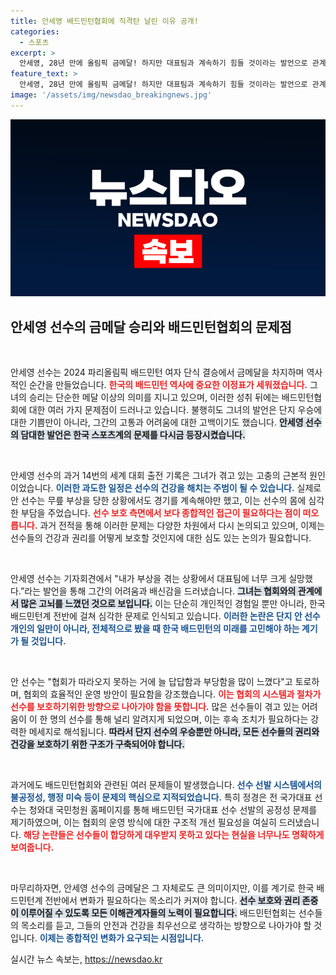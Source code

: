 ```yaml
---
title: 안세영 배드민턴협회에 직격탄 날린 이유 공개!
categories:
  - 스포츠
excerpt: >
  안세영, 28년 만에 올림픽 금메달! 하지만 대표팀과 계속하기 힘들 것이라는 발언으로 관계의 긴장감을 드러냈습니다. 과도한 대회 출전과 협회 문제에 대한 비판이 이어지며, 선수 보호 필요성이 다시금 대두되고 있습니다.
feature_text: >
  안세영, 28년 만에 올림픽 금메달! 하지만 대표팀과 계속하기 힘들 것이라는 발언으로 관계의 긴장감을 드러냈습니다. 과도한 대회 출전과 협회 문제에 대한 비판이 이어지며, 선수 보호 필요성이 다시금 대두되고 있습니다.
image: '/assets/img/newsdao_breakingnews.jpg'
---
```


<p><img src="/assets/img/newsdao_breakingnews.jpg" alt="koreaapp 속보" /></p>

<h2 data-ke-size="size26">안세영 선수의 금메달 승리와 배드민턴협회의 문제점</h2>

<p data-ke-size="size16">&nbsp;</p>

<p>안세영 선수는 2024 파리올림픽 배드민턴 여자 단식 결승에서 금메달을 차지하며 역사적인 순간을 만들었습니다. <b><span style="color: #ee2323;">한국의 배드민턴 역사에 중요한 이정표가 세워졌습니다.</span></b> 그녀의 승리는 단순한 메달 이상의 의미를 지니고 있으며, 이러한 성취 뒤에는 배드민턴협회에 대한 여러 가지 문제점이 드러나고 있습니다. 불행히도 그녀의 발언은 단지 우승에 대한 기쁨만이 아니라, 그간의 고통과 어려움에 대한 고백이기도 했습니다. <b><span style="background-color: #21538527;">안세영 선수의 담대한 발언은 한국 스포츠계의 문제를 다시금 등장시켰습니다.</span></b></p>

<p data-ke-size="size16">&nbsp;</p>

<p>안세영 선수의 과거 14번의 세계 대회 출전 기록은 그녀가 겪고 있는 고충의 근본적 원인이었습니다. <b><span style="color: #1a5490;">이러한 과도한 일정은 선수의 건강을 해치는 주범이 될 수 있습니다.</span></b> 실제로 안 선수는 무릎 부상을 당한 상황에서도 경기를 계속해야만 했고, 이는 선수의 몸에 심각한 부담을 주었습니다. <b><span style="color: #ee2323;">선수 보호 측면에서 보다 종합적인 접근이 필요하다는 점이 떠오릅니다.</span></b> 과거 전적을 통해 이러한 문제는 다양한 차원에서 다시 논의되고 있으며, 이제는 선수들의 건강과 권리를 어떻게 보호할 것인지에 대한 심도 있는 논의가 필요합니다.</p>

<p data-ke-size="size16">&nbsp;</p>

<p>안세영 선수는 기자회견에서 "내가 부상을 겪는 상황에서 대표팀에 너무 크게 실망했다.”라는 발언을 통해 그간의 어려움과 배신감을 드러냈습니다. <b><span style="background-color: #21538527;">그녀는 협회와의 관계에서 많은 고뇌를 느꼈던 것으로 보입니다.</span></b> 이는 단순히 개인적인 경험일 뿐만 아니라, 한국 배드민턴계 전반에 걸쳐 심각한 문제로 인식되고 있습니다. <b><span style="color: #1a5490;">이러한 논란은 단지 안 선수 개인의 일만이 아니라, 전체적으로 봤을 때 한국 배드민턴의 미래를 고민해야 하는 계기가 될 것입니다.</span></b></p>

<p data-ke-size="size16">&nbsp;</p>

<p>안 선수는 "협회가 따라오지 못하는 거에 늘 답답함과 부당함을 많이 느꼈다"고 토로하며, 협회의 효율적인 운영 방안이 필요함을 강조했습니다. <b><span style="color: #ee2323;">이는 협회의 시스템과 절차가 선수를 보호하기위한 방향으로 나아가야 함을 뜻합니다.</span></b> 많은 선수들이 겪고 있는 어려움이 이 한 명의 선수를 통해 널리 알려지게 되었으며, 이는 후속 조치가 필요하다는 강력한 메세지로 해석됩니다. <b><span style="background-color: #21538527;">따라서 단지 선수의 우승뿐만 아니라, 모든 선수들의 권리와 건강을 보호하기 위한 구조가 구축되어야 합니다.</span></b></p>

<p data-ke-size="size16">&nbsp;</p>

<p>과거에도 배드민턴협회와 관련된 여러 문제들이 발생했습니다. <b><span style="color: #1a5490;">선수 선발 시스템에서의 불공정성, 행정 미숙 등이 문제의 핵심으로 지적되었습니다.</span></b> 특히 정경은 전 국가대표 선수는 청와대 국민청원 홈페이지를 통해 배드민턴 국가대표 선수 선발의 공정성 문제를 제기하였으며, 이는 협회의 운영 방식에 대한 구조적 개선 필요성을 여실히 드러냈습니다. <b><span style="color: #ee2323;">해당 논란들은 선수들이 합당하게 대우받지 못하고 있다는 현실을 너무나도 명확하게 보여줍니다.</span></b></p>

<p data-ke-size="size16">&nbsp;</p>

<p>마무리하자면, 안세영 선수의 금메달은 그 자체로도 큰 의미이지만, 이를 계기로 한국 배드민턴계 전반에서 변화가 필요하다는 목소리가 커져야 합니다. <b><span style="background-color: #21538527;">선수 보호와 권리 존중이 이루어질 수 있도록 모든 이해관계자들의 노력이 필요합니다.</span></b> 배드민턴협회는 선수들의 목소리를 듣고, 그들의 안전과 건강을 최우선으로 생각하는 방향으로 나아가야 할 것입니다. <b><span style="color: #1a5490;">이제는 종합적인 변화가 요구되는 시점입니다.</span></b></p>
실시간 뉴스 속보는, <a href="https://newsdao.kr" rel="dofollow">https://newsdao.kr</a>


